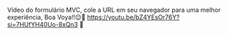 Vídeo do formulário MVC, cole a URL em seu navegador para uma melhor experiência, Boa Voya!!😉🛫 https://youtu.be/bZ4YEsOr76Y?si=7HUfYH40Uo-8xQn3 🛫
